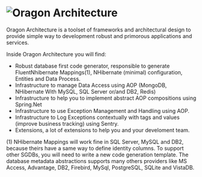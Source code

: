 ![Oragon Architecture][1]
===================

Oragon Architecture is a toolset of frameworks and architectural design to provide simple way to development robust and primorous applications and services.

Inside Oragon Architecture you will find:

 - Robust database first code generator, responsible to generate FluentNhibernate Mappings(1), NHibernate (minimal) configuration, Entities and Data Process.
 - Infrastructure to manage Data Access using AOP (MongoDB, NHibernate With MySQL, SQL Server or/and DB2, Redis)
 - Infrastructure to help you to implement abstract AOP compositions using Spring.Net
 - Infrastructure to use Exception Management and Handling using AOP.
 - Infrastructure to Log Exceptions contextually with tags and values (improve business tracking) using Sentry.
 - Extensions, a lot of extensions to help you and your develoment team.

  [1]: http://luizcarlosfaria.net/wp-content/uploads/2014/03/OragonArchitecture.export.png

(1) NHibernate Mappings will work fine in SQL Server, MySQL and DB2, because theirs have a same way to define identity columns. To support other SGDBs, you will need to write a new code generation template. The database metadata abstractions supports many others providers like MS Access, Advantage, DB2, Firebird, MySql, PostgreSQL, SQLite and VistaDB.
